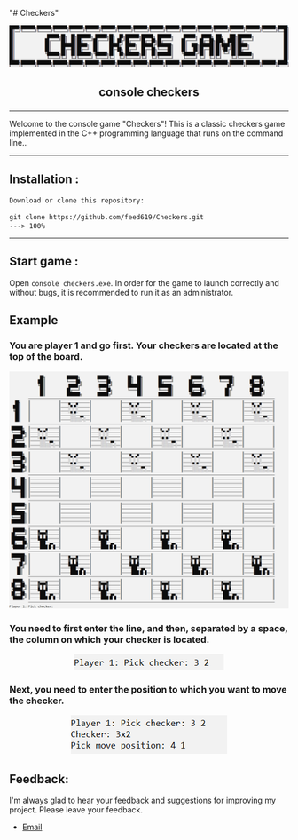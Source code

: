 "# Checkers" 
<!-- <h1><p align="center">crt</p></h1> -->
<p align="center"><img src="docs/logo.png" /></p>
<h2><p align="center">console checkers</p></h2>

---

Welcome to the console game "Checkers"! This is a classic checkers game implemented in the C++ programming language that runs on the command line..

---

## Installation :
    
    Download or clone this repository:

```console
git clone https://github.com/feed619/Checkers.git
---> 100%
```

---

## Start game :

Open ```console checkers.exe```. In order for the game to launch correctly and without bugs, it is recommended to run it as an administrator.



## Example

### You are player 1 and go first. Your checkers are located at the top of the board.

<p align="center"><img src="docs/example_1.png" /></p>

### You need to first enter the line, and then, separated by a space, the column on which your checker is located.

<p align="center"><img src="docs/example_2.png" /></p>

### Next, you need to enter the position to which you want to move the checker.

<p align="center"><img src="docs/example_3.png" /></p>



## Feedback:

I'm always glad to hear your feedback and suggestions for improving my project. Please leave your feedback.

- [Email](mailto:feed619pro@gmail.com)